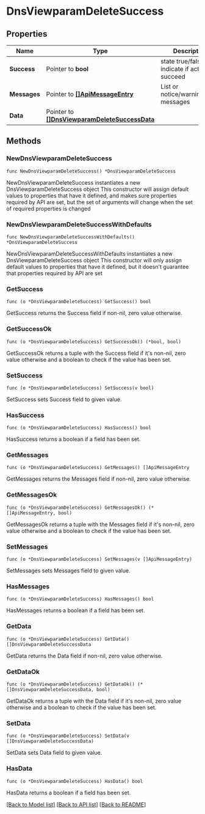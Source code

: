# DnsViewparamDeleteSuccess

## Properties

Name | Type | Description | Notes
------------ | ------------- | ------------- | -------------
**Success** | Pointer to **bool** | state true/false indicate if action succeed | [optional] 
**Messages** | Pointer to [**[]ApiMessageEntry**](ApiMessageEntry.md) | List or notice/warning/error messages | [optional] 
**Data** | Pointer to [**[]DnsViewparamDeleteSuccessData**](DnsViewparamDeleteSuccessData.md) |  | [optional] 

## Methods

### NewDnsViewparamDeleteSuccess

`func NewDnsViewparamDeleteSuccess() *DnsViewparamDeleteSuccess`

NewDnsViewparamDeleteSuccess instantiates a new DnsViewparamDeleteSuccess object
This constructor will assign default values to properties that have it defined,
and makes sure properties required by API are set, but the set of arguments
will change when the set of required properties is changed

### NewDnsViewparamDeleteSuccessWithDefaults

`func NewDnsViewparamDeleteSuccessWithDefaults() *DnsViewparamDeleteSuccess`

NewDnsViewparamDeleteSuccessWithDefaults instantiates a new DnsViewparamDeleteSuccess object
This constructor will only assign default values to properties that have it defined,
but it doesn't guarantee that properties required by API are set

### GetSuccess

`func (o *DnsViewparamDeleteSuccess) GetSuccess() bool`

GetSuccess returns the Success field if non-nil, zero value otherwise.

### GetSuccessOk

`func (o *DnsViewparamDeleteSuccess) GetSuccessOk() (*bool, bool)`

GetSuccessOk returns a tuple with the Success field if it's non-nil, zero value otherwise
and a boolean to check if the value has been set.

### SetSuccess

`func (o *DnsViewparamDeleteSuccess) SetSuccess(v bool)`

SetSuccess sets Success field to given value.

### HasSuccess

`func (o *DnsViewparamDeleteSuccess) HasSuccess() bool`

HasSuccess returns a boolean if a field has been set.

### GetMessages

`func (o *DnsViewparamDeleteSuccess) GetMessages() []ApiMessageEntry`

GetMessages returns the Messages field if non-nil, zero value otherwise.

### GetMessagesOk

`func (o *DnsViewparamDeleteSuccess) GetMessagesOk() (*[]ApiMessageEntry, bool)`

GetMessagesOk returns a tuple with the Messages field if it's non-nil, zero value otherwise
and a boolean to check if the value has been set.

### SetMessages

`func (o *DnsViewparamDeleteSuccess) SetMessages(v []ApiMessageEntry)`

SetMessages sets Messages field to given value.

### HasMessages

`func (o *DnsViewparamDeleteSuccess) HasMessages() bool`

HasMessages returns a boolean if a field has been set.

### GetData

`func (o *DnsViewparamDeleteSuccess) GetData() []DnsViewparamDeleteSuccessData`

GetData returns the Data field if non-nil, zero value otherwise.

### GetDataOk

`func (o *DnsViewparamDeleteSuccess) GetDataOk() (*[]DnsViewparamDeleteSuccessData, bool)`

GetDataOk returns a tuple with the Data field if it's non-nil, zero value otherwise
and a boolean to check if the value has been set.

### SetData

`func (o *DnsViewparamDeleteSuccess) SetData(v []DnsViewparamDeleteSuccessData)`

SetData sets Data field to given value.

### HasData

`func (o *DnsViewparamDeleteSuccess) HasData() bool`

HasData returns a boolean if a field has been set.


[[Back to Model list]](../README.md#documentation-for-models) [[Back to API list]](../README.md#documentation-for-api-endpoints) [[Back to README]](../README.md)


